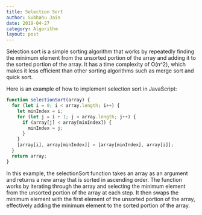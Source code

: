 ```yaml
---
title: Selection Sort
author: Subhahu Jain
date: 2019-04-27
category: Algorithm
layout: post
---
```



Selection sort is a simple sorting algorithm that works by repeatedly finding the minimum element from the unsorted portion of the array and adding it to the sorted portion of the array. It has a time complexity of O(n^2), which makes it less efficient than other sorting algorithms such as merge sort and quick sort.

Here is an example of how to implement selection sort in JavaScript:

```js
function selectionSort(array) {
  for (let i = 0; i < array.length; i++) {
    let minIndex = i;
    for (let j = i + 1; j < array.length; j++) {
      if (array[j] < array[minIndex]) {
        minIndex = j;
      }
    }
    [array[i], array[minIndex]] = [array[minIndex], array[i]];
  }
  return array;
}
```

In this example, the selectionSort function takes an array as an argument and returns a new array that is sorted in ascending order. The function works by iterating through the array and selecting the minimum element from the unsorted portion of the array at each step. It then swaps the minimum element with the first element of the unsorted portion of the array, effectively adding the minimum element to the sorted portion of the array.

